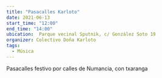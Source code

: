 ```yaml
---
title: "Pasacalles Karloto"
date: 2021-06-13
start_time: "12:00"
end_time: "14:00"
ubication:  Parque vecinal Sputnik, c/ González Soto 19
organizer: Colectivo Doña Karloto
tags:
  - Música
---
```

Pasacalles festivo por calles de Numancia, con txaranga